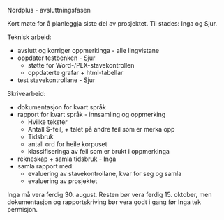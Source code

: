 Nordplus - avsluttningsfasen

Kort møte for å planleggja siste del av prosjektet. Til stades: Inga og Sjur.

Teknisk arbeid:
* avslutt og korriger oppmerkinga - alle lingvistane
* oppdater testbenken - Sjur
    - støtte for Word-/PLX-stavekontrollen
    - oppdaterte grafar + html-tabellar
* test stavekontrollane - Sjur

Skrivearbeid:
* dokumentasjon for kvart språk
* rapport for kvart språk - innsamling og oppmerking
    - Hvilke tekster
    - Antall $-feil, + talet på andre feil som er merka opp
    - Tidsbruk
    - antall ord for heile korpuset
    - klassifiseringa av feil som er brukt i oppmerkinga
* rekneskap + samla tidsbruk - Inga
* samla rapport med:
    - evaluering av stavekontrollane, kvar for seg og samla
    - evaluering av prosjektet

Inga må vera ferdig 30. august. Resten bør vera ferdig 15. oktober, men dokumentasjon og rapportskriving bør vera godt i gang før Inga tek permisjon.
